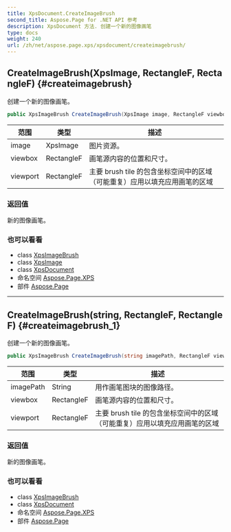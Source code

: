 ```yaml
---
title: XpsDocument.CreateImageBrush
second_title: Aspose.Page for .NET API 参考
description: XpsDocument 方法. 创建一个新的图像画笔
type: docs
weight: 240
url: /zh/net/aspose.page.xps/xpsdocument/createimagebrush/
---
```

## CreateImageBrush(XpsImage, RectangleF, RectangleF) {#createimagebrush}

创建一个新的图像画笔。

```csharp
public XpsImageBrush CreateImageBrush(XpsImage image, RectangleF viewbox, RectangleF viewport)
```

| 范围 | 类型 | 描述 |
| --- | --- | --- |
| image | XpsImage | 图片资源。 |
| viewbox | RectangleF | 画笔源内容的位置和尺寸。 |
| viewport | RectangleF | 主要 brush tile 的包含坐标空间中的区域（可能重复）应用以填充应用画笔的区域 |

### 返回值

新的图像画笔。

### 也可以看看

* class [XpsImageBrush](../../../aspose.page.xps.xpsmodel/xpsimagebrush/)
* class [XpsImage](../../../aspose.page.xps.xpsmodel/xpsimage/)
* class [XpsDocument](../)
* 命名空间 [Aspose.Page.XPS](../../xpsdocument/)
* 部件 [Aspose.Page](../../../)

---

## CreateImageBrush(string, RectangleF, RectangleF) {#createimagebrush_1}

创建一个新的图像画笔。

```csharp
public XpsImageBrush CreateImageBrush(string imagePath, RectangleF viewbox, RectangleF viewport)
```

| 范围 | 类型 | 描述 |
| --- | --- | --- |
| imagePath | String | 用作画笔图块的图像路径。 |
| viewbox | RectangleF | 画笔源内容的位置和尺寸。 |
| viewport | RectangleF | 主要 brush tile 的包含坐标空间中的区域（可能重复）应用以填充应用画笔的区域 |

### 返回值

新的图像画笔。

### 也可以看看

* class [XpsImageBrush](../../../aspose.page.xps.xpsmodel/xpsimagebrush/)
* class [XpsDocument](../)
* 命名空间 [Aspose.Page.XPS](../../xpsdocument/)
* 部件 [Aspose.Page](../../../)


